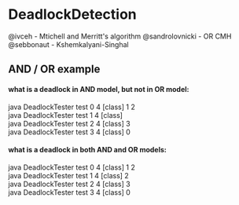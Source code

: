 # DeadlockDetection

@ivceh - Mtichell and Merritt's algorithm
@sandrolovnicki - OR CMH
@sebbonaut - Kshemkalyani-Singhal

## AND / OR example

#### what is a deadlock in AND model, but not in OR model:
java DeadlockTester test 0 4 [class] 1 2  
java DeadlockTester test 1 4 [class]  
java DeadlockTester test 2 4 [class] 3  
java DeadlockTester test 3 4 [class] 0  

#### what is a deadlock in both AND and OR models:
java DeadlockTester test 0 4 [class] 1 2  
java DeadlockTester test 1 4 [class] 2  
java DeadlockTester test 2 4 [class] 3  
java DeadlockTester test 3 4 [class] 0  
